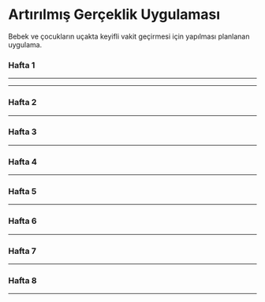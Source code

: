 # Artırılmış Gerçeklik Uygulaması
Bebek ve çocukların uçakta keyifli vakit geçirmesi için yapılması planlanan uygulama.


### Hafta 1 
-----

-----
### Hafta 2
-----


### Hafta 3
-----


### Hafta 4 
-----


### Hafta 5
-----


### Hafta 6
-----


### Hafta 7
-----


### Hafta 8
-----
